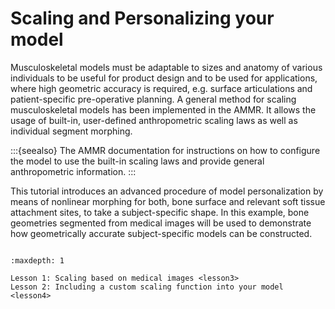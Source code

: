 # Scaling and Personalizing your model

Musculoskeletal models must be adaptable to sizes and anatomy of various individuals
to be useful for product design and to be used for applications, where high geometric
accuracy is required, e.g. surface articulations and patient-specific pre-operative
planning. A general method for scaling musculoskeletal models has been implemented
in the AMMR. It allows the usage of built-in, user-defined anthropometric scaling
laws as well as individual segment morphing.

:::{seealso}
The AMMR documentation for instructions on how to configure the model to
use the built-in scaling laws and provide general anthropometric information.
:::

This tutorial introduces an advanced procedure of model personalization by means of
nonlinear morphing for both, bone surface and relevant soft tissue attachment sites,
to take a subject-specific shape. In this example, bone geometries segmented from medical
images will be used to demonstrate how geometrically accurate subject-specific models can
be constructed.

```{rubric} Tutorial content
```

```{toctree}
:maxdepth: 1

Lesson 1: Scaling based on medical images <lesson3>
Lesson 2: Including a custom scaling function into your model <lesson4>
```
